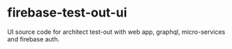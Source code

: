 # firebase-test-out-ui
UI source code for architect test-out with web app, graphql, micro-services and firebase auth.
